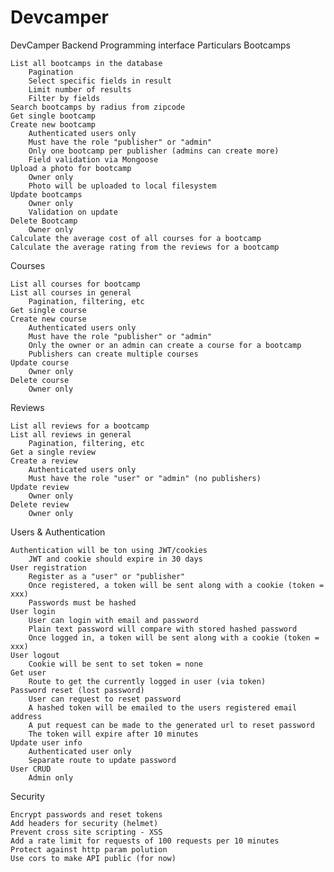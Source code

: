 # Devcamper

DevCamper Backend Programming interface Particulars
Bootcamps

    List all bootcamps in the database
        Pagination
        Select specific fields in result
        Limit number of results
        Filter by fields
    Search bootcamps by radius from zipcode
    Get single bootcamp
    Create new bootcamp
        Authenticated users only
        Must have the role "publisher" or "admin"
        Only one bootcamp per publisher (admins can create more)
        Field validation via Mongoose
    Upload a photo for bootcamp
        Owner only
        Photo will be uploaded to local filesystem
    Update bootcamps
        Owner only
        Validation on update
    Delete Bootcamp
        Owner only
    Calculate the average cost of all courses for a bootcamp
    Calculate the average rating from the reviews for a bootcamp

Courses

    List all courses for bootcamp
    List all courses in general
        Pagination, filtering, etc
    Get single course
    Create new course
        Authenticated users only
        Must have the role "publisher" or "admin"
        Only the owner or an admin can create a course for a bootcamp
        Publishers can create multiple courses
    Update course
        Owner only
    Delete course
        Owner only

Reviews

    List all reviews for a bootcamp
    List all reviews in general
        Pagination, filtering, etc
    Get a single review
    Create a review
        Authenticated users only
        Must have the role "user" or "admin" (no publishers)
    Update review
        Owner only
    Delete review
        Owner only

Users & Authentication

    Authentication will be ton using JWT/cookies
        JWT and cookie should expire in 30 days
    User registration
        Register as a "user" or "publisher"
        Once registered, a token will be sent along with a cookie (token = xxx)
        Passwords must be hashed
    User login
        User can login with email and password
        Plain text password will compare with stored hashed password
        Once logged in, a token will be sent along with a cookie (token = xxx)
    User logout
        Cookie will be sent to set token = none
    Get user
        Route to get the currently logged in user (via token)
    Password reset (lost password)
        User can request to reset password
        A hashed token will be emailed to the users registered email address
        A put request can be made to the generated url to reset password
        The token will expire after 10 minutes
    Update user info
        Authenticated user only
        Separate route to update password
    User CRUD
        Admin only

Security

    Encrypt passwords and reset tokens
    Add headers for security (helmet)
    Prevent cross site scripting - XSS
    Add a rate limit for requests of 100 requests per 10 minutes
    Protect against http param polution
    Use cors to make API public (for now)

